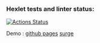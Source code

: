### Hexlet tests and linter status:
[![Actions Status](https://github.com/M9lTHblu/layout-designer-project-lvl1/workflows/hexlet-check/badge.svg)](https://github.com/M9lTHblu/layout-designer-project-lvl1/actions)

Demo : [github pages](https://m9lthblu.github.io/layout-designer-project-lvl1/) [surge](http://detailed-profit.surge.sh/)